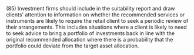 (85) Investment firms should include in the suitability report and draw clients' attention to information on whether the recommended services or instruments are likely to require the retail client to seek a periodic review of their arrangements. This includes situations where a client is likely to need to seek advice to bring a portfolio of investments back in line with the original recommended allocation where there is a probability that the portfolio could deviate from the target asset allocation.